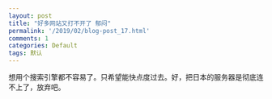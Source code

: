 ```yaml
---
layout: post
title: "好多网站又打不开了 郁闷"
permalink: '/2019/02/blog-post_17.html'
comments: 1
categories: Default
tags: 默认
---
```

想用个搜索引擎都不容易了。只希望能快点度过去。好，把日本的服务器是彻底连不上了，放弃吧。